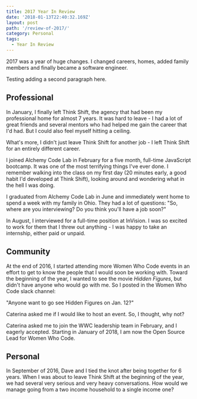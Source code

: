 ```yaml
---
title: 2017 Year In Review
date: '2018-01-13T22:40:32.169Z'
layout: post
path: '/review-of-2017/'
category: Personal
tags:
  - Year In Review
---
```


2017 was a year of huge changes. I changed careers, homes, added family members and finally became a software engineer.

<!--more-->

Testing adding a second paragraph here.

## Professional

In January, I finally left Think Shift, the agency that had been my professional home for almost 7 years. It was hard to leave - I had a lot of great friends and several mentors who had helped me gain the career that I'd had. But I could also feel myself hitting a ceiling.

What's more, I didn't just leave Think Shift for another job - I left Think Shift for an entirely different career.

I joined Alchemy Code Lab in February for a five month, full-time JavaScript bootcamp. It was one of the most terrifying things I've ever done. I remember walking into the class on my first day (20 minutes early, a good habit I'd developed at Think Shift), looking around and wondering what in the hell I was doing.

I graduated from Alchemy Code Lab in June and immediately went home to spend a week with my family in Ohio. They had a lot of questions: "So, where are you interviewing? Do you think you'll have a job soon?"

In August, I interviewed for a full-time position at InVision. I was so excited to work for them that I threw out anything - I was happy to take an internship, either paid or unpaid.

## Community

At the end of 2016, I started attending more Women Who Code events in an effort to get to know the people that I would soon be working with. Toward the beginning of the year, I wanted to see the movie _Hidden Figures_, but didn't have anyone who would go with me. So I posted in the Women Who Code slack channel:

"Anyone want to go see Hidden Figures on Jan. 12?"

Caterina asked me if I would like to host an event. So, I thought, why not?

Caterina asked me to join the WWC leadership team in February, and I eagerly accepted. Starting in January of 2018, I am now the Open Source Lead for Women Who Code.

## Personal

In September of 2016, Dave and I tied the knot after being together for 6 years. When I was about to leave Think Shift at the beginning of the year, we had several very serious and very heavy conversations. How would we manage going from a two income household to a single income one?
